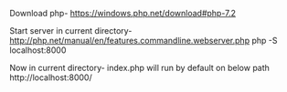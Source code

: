  
 Download php-
 https://windows.php.net/download#php-7.2
 
 Start server in current directory- http://php.net/manual/en/features.commandline.webserver.php
 php -S localhost:8000
 
 Now in current directory- index.php will run by default on below path
 http://localhost:8000/